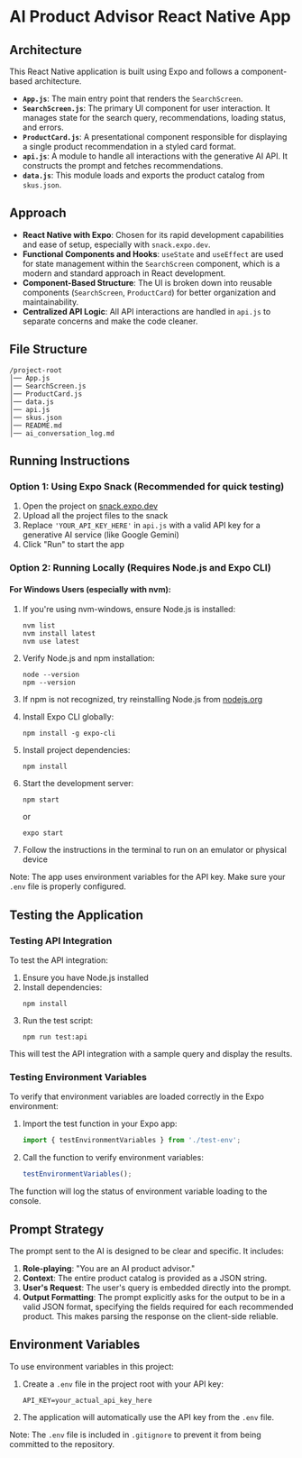 # AI Product Advisor React Native App

## Architecture

This React Native application is built using Expo and follows a component-based architecture.

- **`App.js`**: The main entry point that renders the `SearchScreen`.
- **`SearchScreen.js`**: The primary UI component for user interaction. It manages state for the search query, recommendations, loading status, and errors.
- **`ProductCard.js`**: A presentational component responsible for displaying a single product recommendation in a styled card format.
- **`api.js`**: A module to handle all interactions with the generative AI API. It constructs the prompt and fetches recommendations.
- **`data.js`**: This module loads and exports the product catalog from `skus.json`.

## Approach

- **React Native with Expo**: Chosen for its rapid development capabilities and ease of setup, especially with `snack.expo.dev`.
- **Functional Components and Hooks**: `useState` and `useEffect` are used for state management within the `SearchScreen` component, which is a modern and standard approach in React development.
- **Component-Based Structure**: The UI is broken down into reusable components (`SearchScreen`, `ProductCard`) for better organization and maintainability.
- **Centralized API Logic**: All API interactions are handled in `api.js` to separate concerns and make the code cleaner.

## File Structure

```
/project-root
│── App.js
│── SearchScreen.js
│── ProductCard.js
│── data.js
│── api.js
│── skus.json
│── README.md
│── ai_conversation_log.md
```

## Running Instructions

### Option 1: Using Expo Snack (Recommended for quick testing)

1. Open the project on [snack.expo.dev](https://snack.expo.dev/)
2. Upload all the project files to the snack
3. Replace `'YOUR_API_KEY_HERE'` in `api.js` with a valid API key for a generative AI service (like Google Gemini)
4. Click "Run" to start the app

### Option 2: Running Locally (Requires Node.js and Expo CLI)

#### For Windows Users (especially with nvm):

1. If you're using nvm-windows, ensure Node.js is installed:
   ```
   nvm list
   nvm install latest
   nvm use latest
   ```

2. Verify Node.js and npm installation:
   ```
   node --version
   npm --version
   ```

3. If npm is not recognized, try reinstalling Node.js from [nodejs.org](https://nodejs.org/)

4. Install Expo CLI globally:
   ```
   npm install -g expo-cli
   ```

5. Install project dependencies:
   ```
   npm install
   ```

6. Start the development server:
   ```
   npm start
   ```
   or
   ```
   expo start
   ```

7. Follow the instructions in the terminal to run on an emulator or physical device

Note: The app uses environment variables for the API key. Make sure your `.env` file is properly configured.

## Testing the Application

### Testing API Integration

To test the API integration:

1. Ensure you have Node.js installed
2. Install dependencies:
   ```
   npm install
   ```
3. Run the test script:
   ```
   npm run test:api
   ```

This will test the API integration with a sample query and display the results.

### Testing Environment Variables

To verify that environment variables are loaded correctly in the Expo environment:

1. Import the test function in your Expo app:
   ```javascript
   import { testEnvironmentVariables } from './test-env';
   ```

2. Call the function to verify environment variables:
   ```javascript
   testEnvironmentVariables();
   ```

The function will log the status of environment variable loading to the console.

## Prompt Strategy

The prompt sent to the AI is designed to be clear and specific. It includes:
1.  **Role-playing**: "You are an AI product advisor."
2.  **Context**: The entire product catalog is provided as a JSON string.
3.  **User's Request**: The user's query is embedded directly into the prompt.
4.  **Output Formatting**: The prompt explicitly asks for the output to be in a valid JSON format, specifying the fields required for each recommended product. This makes parsing the response on the client-side reliable.

## Environment Variables

To use environment variables in this project:

1. Create a `.env` file in the project root with your API key:
   ```
   API_KEY=your_actual_api_key_here
   ```

2. The application will automatically use the API key from the `.env` file.

Note: The `.env` file is included in `.gitignore` to prevent it from being committed to the repository.

